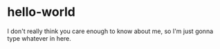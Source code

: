 # hello-world

I don't really think you care enough to know about me, so I'm just gonna type whatever in here.
